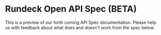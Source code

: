 

# Rundeck Open API Spec (BETA)

This is a preview of our forth coming API Spec documentation.  Please help us with feedback about what does and doesn't work from the spec below.  


<rundeck-swagger-ui specFile="/files/rundeck-api.yml"/>
